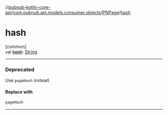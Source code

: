 //[pubnub-kotlin-core-api](../../../index.md)/[com.pubnub.api.models.consumer.objects](../index.md)/[PNPage](index.md)/[hash](hash.md)

# hash

[common]\
val [~~hash~~](hash.md): [String](https://kotlinlang.org/api/core/kotlin-stdlib/kotlin/-string/index.html)

---

### Deprecated

Use `pageHash` instead.

#### Replace with

```kotlin
pageHash
```
---
